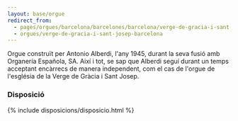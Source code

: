 ```yaml
---
layout: base/orgue
redirect_from:
  - pages/orgues/barcelona/barcelones/barcelona/verge-de-gracia-i-sant-josep
  - orgues/verge-de-gracia-i-sant-josep-barcelona
---
```


Orgue construït per Antonio Alberdi, l'any 1945, durant la seva fusió amb Organería Española, SA. Així i tot, se sap que
Alberdi seguí durant un temps acceptant encàrrecs de manera independent, com el cas de l'orgue de l'església de la Verge de Gràcia
i Sant Josep. 

### Disposició

{% include disposicions/disposicio.html %}

